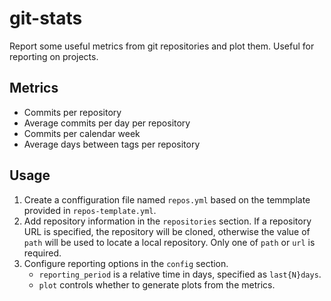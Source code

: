 git-stats
===

Report some useful metrics from git repositories and plot them. Useful for reporting on projects.

## Metrics

- Commits per repository
- Average commits per day per repository
- Commits per calendar week
- Average days between tags per repository

## Usage

1. Create a conffiguration file named `repos.yml` based on the temmplate provided in `repos-template.yml`.
1. Add repository information in the `repositories` section. If a repository URL is specified, the repository will be
   cloned, otherwise the value of `path` will be used to locate a local repository. Only one of `path` or `url` is
   required.
1. Configure reporting options in the `config` section.
   - `reporting_period` is a relative time in days, specified as `last{N}days`.
   - `plot` controls whether to generate plots from the metrics.
